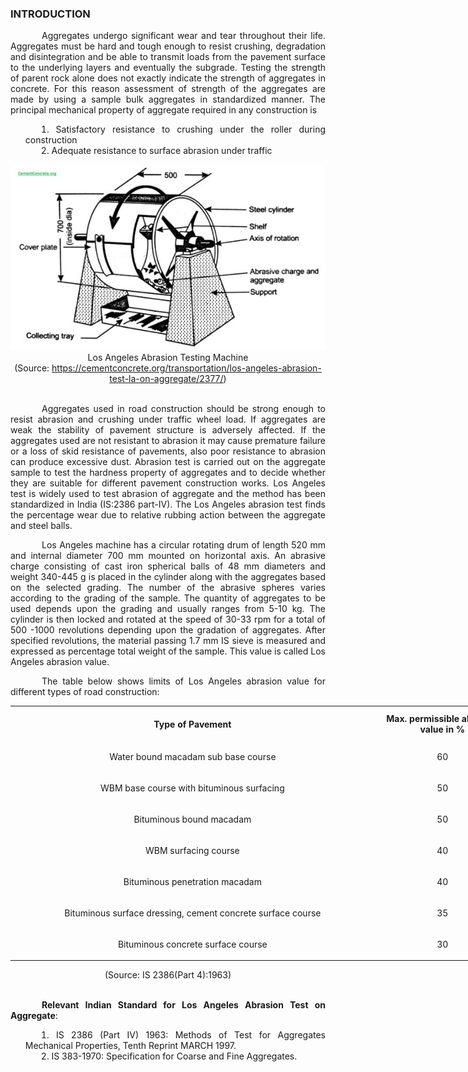 ### INTRODUCTION<br>

<p style="text-indent:50px; text-align:justify;">Aggregates undergo significant wear and tear throughout their life. Aggregates must be hard and tough enough to resist crushing, degradation and disintegration and be able to transmit loads from the pavement surface to the underlying layers and eventually the subgrade. Testing the strength of parent rock alone does not exactly indicate the strength of aggregates in concrete. For this reason assessment of strength of the aggregates are made by using a sample bulk aggregates in standardized manner. The principal mechanical property of aggregate required in any construction is</p>

<ol style="text-indent:25px; text-align:justify;list-style-position: inside">
<li>Satisfactory resistance to crushing under the roller during construction</li>
<li>Adequate resistance to surface abrasion under traffic</li>
</ol>

<center><img src="images/apparatus.png"></center>
<center>Los Angeles Abrasion Testing Machine</center>

<center>(Source: <a href="https://cementconcrete.org/transportation/los-angeles-abrasion-test-la-on-aggregate/2377/"">https://cementconcrete.org/transportation/los-angeles-abrasion-test-la-on-aggregate/2377/</a>)</center><br>

<p style="text-indent:50px; text-align:justify;">Aggregates used in road construction should be strong enough to resist abrasion and crushing under traffic wheel load. If aggregates are weak the stability of pavement structure is adversely affected. If the aggregates used are not resistant to abrasion it may cause premature failure or a loss of skid resistance of pavements, also poor resistance to abrasion can produce excessive dust. Abrasion test is carried out on the aggregate sample to test the hardness property of aggregates and to decide whether they are suitable for different pavement construction works. Los Angeles test is widely used to test abrasion of aggregate and the method has been standardized in India (IS:2386 part-IV). The Los Angeles abrasion test finds the percentage wear due to relative rubbing action between the aggregate and steel balls.</p>

<p style="text-indent:50px; text-align:justify;">Los Angeles machine has a circular rotating drum of length 520 mm and internal diameter 700 mm mounted on horizontal axis. An abrasive charge consisting of cast iron spherical balls of 48 mm diameters and weight 340-445 g is placed in the cylinder along with the aggregates based on the selected grading. The number of the abrasive spheres varies according to the grading of the sample. The quantity of aggregates to be used depends upon the grading and usually ranges from 5-10 kg. The cylinder is then locked and rotated at the speed of 30-33 rpm for a total of 500 -1000 revolutions depending upon the gradation of aggregates. After specified revolutions, the material passing 1.7 mm IS sieve is measured and expressed as percentage total weight of the sample. This value is called Los Angeles abrasion value.</p>

<p style="text-indent:50px; text-align:justify;">The table below shows limits of Los Angeles abrasion value for different types of road construction:</p>
<center>
<table style="width:800px;margin-left: 0;text-align:center;">
<tr style="text-align:center">
<th style="text-align:center;height:50px;width:2%">Type of Pavement</th>
<th style="text-align:center;height:50px;width:0.5%">Max. permissible abrasion value in %</th>
</tr>
<tr style="text-align:center;height:50px;">
<td> Water bound macadam sub base course</td>
<td> 60</td>
</tr>
<tr style="text-align:center;height:50px;">
<td>WBM base course with bituminous surfacing</td>
<td>50</td>
</tr>
<tr style="text-align:center;height:50px;">
<td>Bituminous bound macadam</td>
<td>50</td>
</tr>
<tr style="text-align:center;height:50px;">
<td>WBM surfacing course</td>
<td>40</td>
</tr>
 <tr style="text-align:center;height:50px;">
<td>Bituminous penetration macadam</td>
<td>40</td>
</tr>
<tr style="text-align:center;height:50px;">
<td>Bituminous surface dressing, cement concrete surface course</td>
<td>35</td>
</tr>
<tr style="text-align:center;height:50px;">
<td>Bituminous concrete surface course</td>
<td>30</td>
</tr>
</table></center>

<center>(Source: IS 2386(Part 4):1963)</center><br>

<p style="text-indent:50px; text-align:justify;"><strong>Relevant Indian Standard for Los Angeles Abrasion Test on Aggregate</strong>:</p>
<ol style="text-indent:25px; text-align:justify;list-style-position: inside">
<li>IS 2386 (Part IV) 1963: Methods of Test for Aggregates Mechanical Properties, Tenth Reprint MARCH 1997.</li>
<li>IS 383-1970: Specification for Coarse and Fine Aggregates.</li>
</ol>
